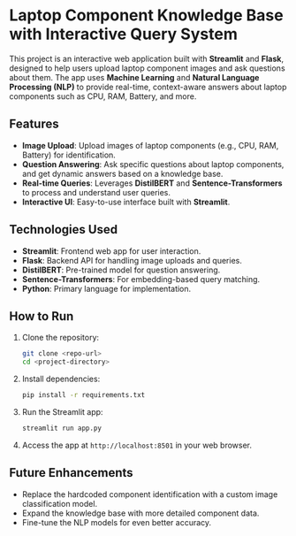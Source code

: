 # Laptop Component Knowledge Base with Interactive Query System

This project is an interactive web application built with **Streamlit** and **Flask**, designed to help users upload laptop component images and ask questions about them. The app uses **Machine Learning** and **Natural Language Processing (NLP)** to provide real-time, context-aware answers about laptop components such as CPU, RAM, Battery, and more.

## Features

- **Image Upload**: Upload images of laptop components (e.g., CPU, RAM, Battery) for identification.
- **Question Answering**: Ask specific questions about laptop components, and get dynamic answers based on a knowledge base.
- **Real-time Queries**: Leverages **DistilBERT** and **Sentence-Transformers** to process and understand user queries.
- **Interactive UI**: Easy-to-use interface built with **Streamlit**.

## Technologies Used

- **Streamlit**: Frontend web app for user interaction.
- **Flask**: Backend API for handling image uploads and queries.
- **DistilBERT**: Pre-trained model for question answering.
- **Sentence-Transformers**: For embedding-based query matching.
- **Python**: Primary language for implementation.

## How to Run

1. Clone the repository:
   ```bash
   git clone <repo-url>
   cd <project-directory>

2. Install dependencies:
   ```bash
   pip install -r requirements.txt
    ```

3. Run the Streamlit app:
   ```bash
   streamlit run app.py
    ```

4. Access the app at ```http://localhost:8501``` in your web browser.

## Future Enhancements
- Replace the hardcoded component identification with a custom image classification model.
- Expand the knowledge base with more detailed component data.
- Fine-tune the NLP models for even better accuracy.